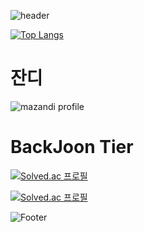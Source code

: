 ![header](https://capsule-render.vercel.app/api?type=rect&color=auto&height=200&section=header&text=JAVA%20STUDY&fontSize=50&animation=twinkling)

[![Top Langs](https://github-readme-stats.vercel.app/api/top-langs/?username=JSL107)](https://github.com/JSL107/github-readme-stats)


# 잔디
<!-- BackJoon Tier -->
![mazandi profile](http://mazandi.herokuapp.com/api?handle=bansongs&theme=warm)


# BackJoon Tier
<!-- BOX -->
[![Solved.ac
프로필](http://mazassumnida.wtf/api/v2/generate_badge?boj=bansongs)](https://solved.ac/bansongs)

<!-- MINI -->
[![Solved.ac
프로필](http://mazassumnida.wtf/api/mini/generate_badge?boj=bansongs)](https://solved.ac/bansongs)

![Footer](https://capsule-render.vercel.app/api?type=waving&color=auto&height=200&section=footer)
